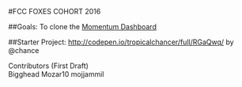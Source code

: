 #FCC FOXES COHORT 2016

##Goals:
To clone the [Momentum Dashboard](https://momentumdash.com/)

##Starter Project:
http://codepen.io/tropicalchancer/full/RGaQwq/ by @chance


Contributors (First Draft)</br>
Bigghead
Mozar10
mojjammil
